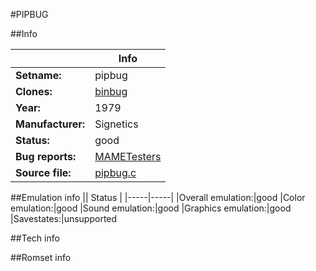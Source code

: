 #PIPBUG

##Info

||Info|
|-----|-----|
|**Setname:**|pipbug
|**Clones:**|[binbug](binbug.md)
|**Year:**|1979
|**Manufacturer:**|Signetics
|**Status:**|good
|**Bug reports:**|[MAMETesters](http://mametesters.org/view_all_set.php?type=1&temporary=y&search=pipbug.c)
|**Source file:**|[pipbug.c](https://github.com/mamedev/mame/blob/master/src/mess/drivers/pipbug.c)

##Emulation info
|| Status |
|-----|-----|
|Overall emulation:|good
|Color emulation:|good
|Sound emulation:|good
|Graphics emulation:|good
|Savestates:|unsupported

##Tech info

##Romset info

<!--- START OF EDITED COMMENT DO NOT TOUCH TEXT ABOVE-->
